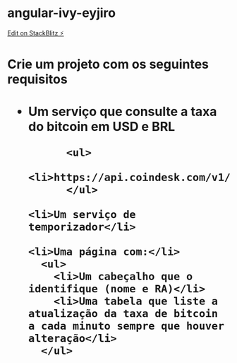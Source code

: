 # angular-ivy-eyjiro

[Edit on StackBlitz ⚡️](https://stackblitz.com/edit/angular-ivy-eyjiro)


<h1>Crie um projeto com os seguintes requisitos<h1>

<ul>  
    <li>Um serviço que consulte a taxa do bitcoin em USD e BRL</li>
    
          <ul>
                <li>https://api.coindesk.com/v1/bpi/currentprice/BRL.json</li>
          </ul>

    <li>Um serviço de temporizador</li>

    <li>Uma página com:</li>
      <ul>
        <li>Um cabeçalho que o identifique (nome e RA)</li>
        <li>Uma tabela que liste a atualização da taxa de bitcoin a cada minuto sempre que houver alteração</li>
      </ul>
  
</ul>
